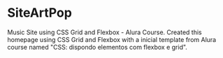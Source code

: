 # SiteArtPop
 Music Site using CSS Grid and Flexbox - Alura Course.
 Created this homepage using CSS Grid and Flexbox with a inicial template from Alura course named "CSS: dispondo elementos com flexbox e grid".
 
 </div>
<p align="center">
<img src="">
</p>
